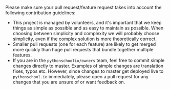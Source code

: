Please make sure your pull request/feature request takes into account the following contribution guidelines:

- This project is managed by volunteers, and it's important that we keep things as simple as possible and as easy to maintain as possible. When choosing between simplicity and complexity we will probably choose simplicity, even if the complex solution is more theoretically correct.
- Smaller pull requests (one for each feature) are likely to get merged more quickly than huge pull requests that bundle together multiple features.
- If you are in the `pythonschoolio/owners` team, feel free to commit simple changes directly to master. Examples of simple changes are translation fixes, typos etc. However, since changes to master get deployed live to `pythonschool.io` immediately, please open a pull request for any changes that you are unsure of or want feedback on.
